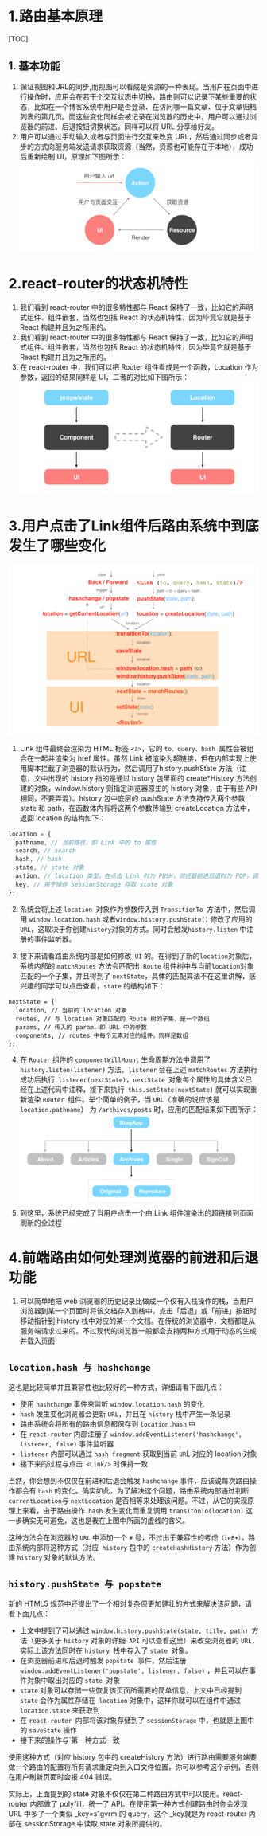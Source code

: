# 1.路由基本原理
[TOC]
## 1. 基本功能
1. 保证视图和URL的同步,而视图可以看成是资源的一种表现。当用户在页面中进行操作时，应用会在若干个交互状态中切换，路由则可以记录下某些重要的状态，比如在一个博客系统中用户是否登录、在访问哪一篇文章、位于文章归档列表的第几页。而这些变化同样会被记录在浏览器的历史中，用户可以通过浏览器的前进、后退按钮切换状态，同样可以将 URL 分享给好友。
2. 用户可以通过手动输入或者与页面进行交互来改变 URL，然后通过同步或者异步的方式向服务端发送请求获取资源（当然，资源也可能存在于本地），成功后重新绘制 UI，原理如下图所示：
![route001](/Images/route001.png)
# 2.react-router的状态机特性
1. 我们看到 react-router 中的很多特性都与 React 保持了一致，比如它的声明式组件、组件嵌套，当然也包括 React 的状态机特性，因为毕竟它就是基于 React 构建并且为之所用的。
2. 我们看到 react-router 中的很多特性都与 React 保持了一致，比如它的声明式组件、组件嵌套，当然也包括 React 的状态机特性，因为毕竟它就是基于 React 构建并且为之所用的。
3. 在 react-router 中，我们可以把 Router 组件看成是一个函数，Location 作为参数，返回的结果同样是 UI，二者的对比如下图所示：
![route002](/Images/route002.png)
# 3.用户点击了Link组件后路由系统中到底发生了哪些变化
![route003](/Images/route003.png)
1. Link 组件最终会渲染为 HTML 标签 `<a>`，它的 `to、query、hash `属性会被组合在一起并渲染为 href 属性。虽然 Link 被渲染为超链接，但在内部实现上使用脚本拦截了浏览器的默认行为，然后调用了history.pushState 方法（注意，文中出现的 history 指的是通过 history 包里面的 create*History 方法创建的对象，window.history 则指定浏览器原生的 history 对象，由于有些 API 相同，不要弄混）。history 包中底层的 pushState 方法支持传入两个参数 state 和 path，在函数体内有将这两个参数传输到 createLocation 方法中，返回 location 的结构如下：

```javascript
location = {
  pathname, // 当前路径，即 Link 中的 to 属性
  search, // search
  hash, // hash
  state, // state 对象
  action, // location 类型，在点击 Link 时为 PUSH，浏览器前进后退时为 POP，调用 replaceState 方法时为 REPLACE
  key, // 用于操作 sessionStorage 存取 state 对象
};
```

2. 系统会将上述 `location `对象作为参数传入到 `TransitionTo `方法中，然后调用 `window.location.hash` 或者`window.history.pushState()` 修改了应用的 `URL`，这取决于你创建` history `对象的方式。同时会触发`history.listen` 中注册的事件监听器。

3. 接下来请看路由系统内部是如何修改` UI` 的。在得到了新的` location `对象后，系统内部的 `matchRoutes` 方法会匹配出` Route` 组件树中与当前` location `对象匹配的一个子集，并且得到了 `nextState`，具体的匹配算法不在这里讲解，感兴趣的同学可以点击查看，`state` 的结构如下：
```
nextState = {
  location, // 当前的 location 对象
  routes, // 与 location 对象匹配的 Route 树的子集，是一个数组
  params, // 传入的 param，即 URL 中的参数
  components, // routes 中每个元素对应的组件，同样是数组
};
```
4. 在 `Router` 组件的 `componentWillMount` 生命周期方法中调用了 `history.listen(listener)` 方法。`listener` 会在上述 `matchRoutes` 方法执行成功后执行` listener(nextState)`，`nextState `对象每个属性的具体含义已经在上述代码中注释，接下来执行` this.setState(nextState)` 就可以实现重新渲染 `Router `组件。举个简单的例子，当 `URL`（准确的说应该是 `location.pathname`） 为 `/archives/posts` 时，应用的匹配结果如下图所示：
![route004](../Images/route004.png)
5. 到这里，系统已经完成了当用户点击一个由 Link 组件渲染出的超链接到页面刷新的全过程
# 4.前端路由如何处理浏览器的前进和后退功能
1. 可以简单地把 web 浏览器的历史记录比做成一个仅有入栈操作的栈，当用户浏览器到某一个页面时将该文档存入到栈中，点击「后退」或「前进」按钮时移动指针到 history 栈中对应的某一个文档。在传统的浏览器中，文档都是从服务端请求过来的。不过现代的浏览器一般都会支持两种方式用于动态的生成并载入页面
## `location.hash 与 hashchange`

这也是比较简单并且兼容性也比较好的一种方式，详细请看下面几点：

- 使用 `hashchange` 事件来监听 `window.location.hash` 的变化
- `hash` 发生变化浏览器会更新 `URL`，并且在 `history` 栈中产生一条记录
- 路由系统会将所有的路由信息都保存到 `location.hash` 中
- 在 `react-router` 内部注册了 `window.addEventListener('hashchange', listener, false)` 事件监听器
- `listener` 内部可以通过 `hash fragment` 获取到当前 `UR`L 对应的 location 对象
- 接下来的过程与点击` <Link/>` 时保持一致

当然，你会想到不仅仅在前进和后退会触发 `hashchange` 事件，应该说每次路由操作都会有 `hash` 的变化。确实如此，为了解决这个问题，路由系统内部通过判断` currentLocation `与 `nextLocation` 是否相等来处理该问题。不过，从它的实现原理上来看，由于路由操作` hash` 发生变化而重复调用 `transitonTo(location)` 这一步确实无可避免，这也是我在上图中所画的虚线的含义。

这种方法会在浏览器的 `URL` 中添加一个 `#` 号，不过出于兼容性的考虑`（ie8+）`，路由系统内部将这种方式（对应` history` 包中的 `createHashHistory` 方法）作为创建 `history` 对象的默认方法。
## `history.pushState 与 popstate`
新的 HTML5 规范中还提出了一个相对复杂但更加健壮的方式来解决该问题，请看下面几点：

- 上文中提到了可以通过 `window.history.pushState(state, title, path) `方法（更多关于 `history` 对象的详细` API` 可以查看这里）来改变浏览器的 `URL`，实际上该方法同时在 `history `栈中存入了 `state `对象。
- 在浏览器前进和后退时触发 `popstate `事件，然后注册 `window.addEventListener('popstate', listener, false)` ，并且可以在事件对象中取出对应的 `state `对象
- `state` 对象可以存储一些恢复该页面所需要的简单信息，上文中已经提到 `state` 会作为属性存储在` location` 对象中，这样你就可以在组件中通过` location.state` 来获取到
- 在 `react-router `内部将该对象存储到了 `sessionStorage` 中，也就是上图中的 `saveState` 操作
- 接下来的操作与`第一种方式一致


使用这种方式（对应 history 包中的 createHistory 方法）进行路由需要服务端要做一个路由的配置将所有请求重定向到入口文件位置，你可以参考这个示例，否则在用户刷新页面时会报 404 错误。

实际上，上面提到的 state 对象不仅仅在第二种路由方式中可以使用。react-router 内部做了 polyfill，统一了 API。在使用第一种方式创建路由时你会发现 URL 中多了一个类似 _key=s1gvrm 的 query，这个 _key就是为 react-router 内部在 sessionStorage 中读取 state 对象所提供的。